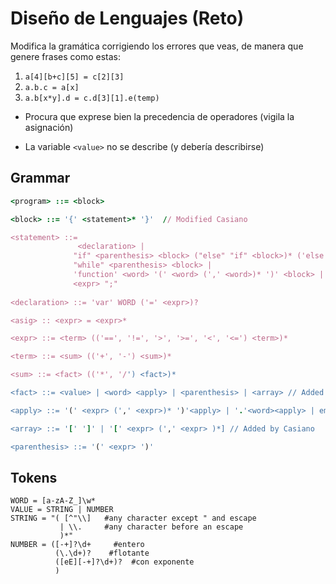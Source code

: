 # Diseño de Lenguajes (Reto)

Modifica la gramática corrigiendo los errores que veas, de manera que genere frases como estas:

1. `a[4][b+c][5] = c[2][3]`
2. `a.b.c = a[x]`
3. `a.b[x*y].d = c.d[3][1].e(temp)`

* Procura que exprese bien la precedencia de operadores (vigila la asignación)

* La variable `<value>` no se describe (y debería describirse)

## Grammar

```ruby
<program> ::= <block>

<block> ::= '{' <statement>* '}'  // Modified Casiano

<statement> ::=
               <declaration> |
              "if" <parenthesis> <block> ("else" "if" <block>)* ('else' <block>)? |
              "while" <parenthesis> <block> |
              'function' <word> '(' <word> (',' <word>)* ')' <block> |
              <expr> ";"
              
<declaration> ::= 'var' WORD ('=' <expr>)?

<asig> :: <expr> = <expr>*

<expr> ::= <term> (('==', '!=', '>', '>=', '<', '<=') <term>)*

<term> ::= <sum> (('+', '-') <sum>)*

<sum> ::= <fact> (('*', '/') <fact>)*

<fact> ::= <value> | <word> <apply> | <parenthesis> | <array> // Added by: Casiano

<apply> ::= '(' <expr> (',' <expr>)* ')'<apply> | '.'<word><apply> | empty

<array> ::= '[' ']' | '[' <expr> (',' <expr> )*] // Added by Casiano

<parenthesis> ::= '(' <expr> ')'
```

## Tokens

```Ỳacc
WORD = [a-zA-Z_]\w*
VALUE = STRING | NUMBER
STRING = "( [^"\\]   #any character except " and escape
           | \\.     #any character before an escape
           )*"
NUMBER = ([-+]?\d+     #entero
          (\.\d+)?    #flotante
          ([eE][-+]?\d+)?  #con exponente
          )
```

